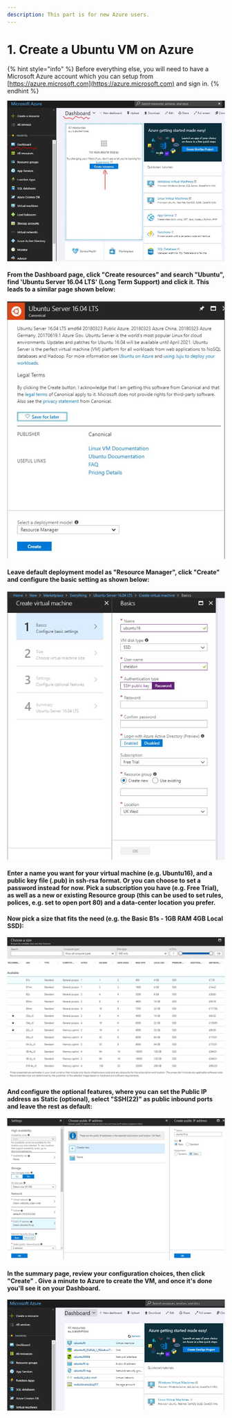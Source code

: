 ```yaml
---
description: This part is for new Azure users.
---
```


# 1. Create a Ubuntu VM on Azure

{% hint style="info" %}
Before everything else, you will need to have a Microsoft Azure account which you can setup from [https://azure.microsoft.com](https://azure.microsoft.com) and sign in.
{% endhint %}

![](.gitbook/assets/dashboard.JPG)

#### From the Dashboard page, click "Create resources" and search "Ubuntu", find 'Ubuntu Server 16.04 LTS' \(Long Term Support\) and click it. This leads to a similar page shown below: 

####  

![](.gitbook/assets/ubuntu_lts.JPG)

#### Leave default deployment model as "Resource Manager", click "Create" and configure the basic setting as shown below: 

####  

####  



![](.gitbook/assets/machinesetting.JPG)

#### Enter a name you want for your virtual machine \(e.g. Ubuntu16\), and a public key file \(.pub\) in ssh-rsa format. Or you can choose to set a password instead for now.  Pick a  subscription you have \(e.g. Free Trial\), as well as a new or existing Resource group \(this can be used to set rules, polices, e.g. set to open port 80\) and a data-center location you prefer. 

#### Now pick a size that fits the need \(e.g. the Basic B1s - 1GB RAM 4GB Local SSD\): 

![](.gitbook/assets/sizechoice.JPG)

#### And configure the optional features, where you can set the Public IP address as Static \(optional\), select "SSH\(22\)" as public inbound ports and leave the rest as default:  

![](.gitbook/assets/ipsetting.jpg)

#### In the summary page, review your configuration choices, then click "Create" . Give a minute to Azure to create the VM,  and once it's done you'll see it on your Dashboard. 

![](.gitbook/assets/vm_dashboard.JPG)

